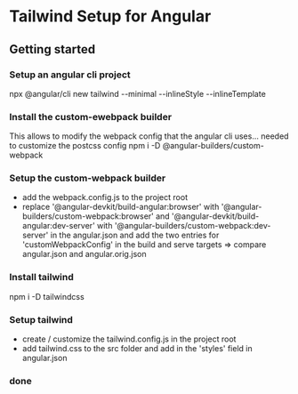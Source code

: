 # Tailwind Setup for Angular


## Getting started

### Setup an angular cli project

npx @angular/cli new tailwind --minimal --inlineStyle --inlineTemplate

### Install the custom-ewebpack builder 

This allows to modify the webpack config that the angular cli uses... needed to customize the postcss config
npm i -D @angular-builders/custom-webpack

### Setup the custom-webpack builder 

- add the webpack.config.js to the project root
- replace '@angular-devkit/build-angular:browser' with '@angular-builders/custom-webpack:browser' 
and '@angular-devkit/build-angular:dev-server' with '@angular-builders/custom-webpack:dev-server' in the angular.json 
and add the two entries for 'customWebpackConfig' in the build and serve targets
=> compare angular.json and angular.orig.json

### Install tailwind
npm i -D tailwindcss

### Setup tailwind

- create / customize the tailwind.config.js in the project root
- add tailwind.css to the src folder and add in the 'styles' field in angular.json


### done